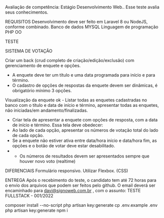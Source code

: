 Avaliação de competência: Estágio Desenvolvimento Web..
Esse teste avalia seus conhecimentos.


REQUISITOS
Desenvolvimento deve ser feito em Laravel 8 ou NodeJS, conforme combinado.
Banco de dados MYSQL
Linguagem de programação PHP OO


TESTE 

SISTEMA DE VOTAÇÃO
 
Criar um back (crud completo de criação/edição/exclusão) com gerenciamento de enquete e opções.
- A enquete deve ter um título e uma data programada para início e para término.
- O cadastro de opções de respostas da enquete devem ser dinâmicas, é obrigatório mínimo 3 opções.
 
Visualização da enquete
ok - Listar todas as enquetes cadastradas no banco com o título e data de início e término, apresentar todas as enquetes, não iniciadas/em andamento/finalizadas.
- Criar tela de apresentar a enquete com opções de resposta, com a data de início e término. Essa tela deve obedecer:
- Ao lado de cada opção, apresentar os números de votação total do lado de cada opção.
- Se a enquete não estiver ativa entre data/hora início e data/hora fim, as opções e o botão de votar deve estar desabilitado.
- * Os números de resultados devem ser apresentados sempre que houver novo voto (realtime) 




DIFERENCIAIS
Formulário responsivo.
Utilizar Flexbox. (CSS)


ENTREGA
Após o recebimento do teste, o candidato tem até 72 horas para o envio dos arquivos que podem ser feitos pelo github.
O email deverá ser encaminhado para davi@signoweb.com.br , com o assunto: TESTE FULLSTACK - 001/2022




composer install --no-script
php artisan key:generate
cp .env.example .env
php artisan key:generate
npm i 
